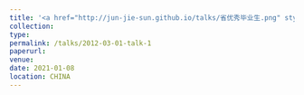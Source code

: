 ```yaml
---
title: '<a href="http://jun-jie-sun.github.io/talks/省优秀毕业生.png" style="color: teal;">1. Provincial level: Third Prize in National level: Third Prize in the 14th "Challenge Cup" Hunan Province College Student Extracurricular Academic and Technological Works Competition </a>'
collection: 
type:
permalink: /talks/2012-03-01-talk-1
paperurl: 
venue: 
date: 2021-01-08
location: CHINA
---
```

